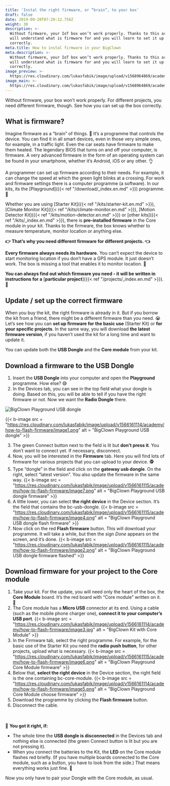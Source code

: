 ```yaml
---
title: 'Instal the right firmware, or “brain”, to your box'
draft: false
date: 2019-09-20T07:29:12.756Z
weight: 30
description: >-
  Without firmware, your IoT box won’t work properly. Thanks to this article you
  will understand what is firmware for and you will learn to set it up
  correctly.
meta.title: How to instal firmware in your BigClown
meta.description: >-
  Without firmware, your IoT box won’t work properly. Thanks to this article you
  will understand what is firmware for and you will learn to set it up
  correctly.
image_preview: >-
  https://res.cloudinary.com/lukasfabik/image/upload/v1568964869/academy/how-to-flash-firmware/project_placeholder.jpg
image_main: >-
  https://res.cloudinary.com/lukasfabik/image/upload/v1568964869/academy/how-to-flash-firmware/project_placeholder.jpg
---
```

Without firmware, your box won’t work properly. For different projects, you need different firmware, though. See how you can set up the box correctly.

## What is firmware?

Imagine firmware as a “brain” of things. 🤖 It’s a programme that controls the device. You can find it in all smart devices, even in those very simple ones, for example, in a traffic light. Even the car seats have firmware to make them heated.   The legendary BIOS that turns on and off your computer, is firmware. A very advanced firmware in the form of an operating system can be found in your smartphone, whether it’s Android, iOS or any other. 👌

A programmer can set up firmware according to their needs. For example, it can change the speed at which the green light blinks at a crossing. For work and firmware settings there is a computer programme (a software). In our kits, its the \[Playground]({{< ref "/download/_index.en.md" >}}) programme. 🤡

Whether you are using \[Starter Kit]({{< ref "/kits/starter-kit.en.md" >}}), \[Climate Monitor Kit]({{< ref "/kits/climate-monitor.en.md" >}}), \[Motion Detector Kit]({{< ref "/kits/motion-detector.en.md" >}}) or \[other kits]({{< ref "/kits/_index.en.md" >}}), there is **pre-installed firmware** in the Core module in your kit. Thanks to the firmware, the box knows whether to measure temperature, monitor location or anything else.

**👉 That’s why you need different firmware for different projects. 👈**

**Every firmware always needs its hardware.** You can’t expect the device to start monitoring location if you don’t have a GPS module. It just doesn’t work. The box is missing a tool that enables it to monitor location. 🤷

**You can always find out which firmware you need - it will be written in instructions for a** [**particular project**]({{< ref "/projects/_index.en.md" >}}). 🤙

## Update / set up the correct firmware

When you buy the kit, the right firmware is already in it. But if you borrow the kit from a friend, there might be a different firmware than you need. 😭 Let’s see how you can **set up firmware for the basic use** (Starter Kit) or **for your specific projects**.  In the same way, you will download **the latest firmware version**, if you haven’t used the kit for a long time and want to update it.

You can update both the **USB Dongle** and the **Core module** from your kit.

## Download a firmware to the USB Dongle

1. Insert the **USB Dongle** into your computer and open the **Playground** programme. How else? 😅
2. In the Devices tab, you can see in the top field what your dongle is doing. Based on this, you will be able to tell if you have the right firmware or not. Now we want the **Radio Dongle** there.

![BigClown Playground USB dongle](https://res.cloudinary.com/lukasfabik/image/upload/v1566161114/academy/how-to-flash-firmware/image1.png)

{{< b-image src = "https://res.cloudinary.com/lukasfabik/image/upload/v1566161114/academy/how-to-flash-firmware/image1.png" alt = "BigClown Playground USB dongle" >}}

3. The green Connect button next to the field is lit but **don’t press it**. You don’t want to connect yet. If necessary, disconnect.
4. Now, you will be interested in the **Firmware** tab. Here you will find lots of firmware for various projects that you can upload to your device. 🕵️
5. Type “dongle” in the field and click on the **gateway usb dongle**. On the right, select “latest version”. You also update the firmware in the same way.
   {{< b-image src = "https://res.cloudinary.com/lukasfabik/image/upload/v1566161115/academy/how-to-flash-firmware/image7.png" alt = "BigClown Playground USB dongle firmware" >}}
6. A little lower, you can select **the right device** in the Device section. It’s the field that contains the bc-usb-dongle.
   {{< b-image src = "https://res.cloudinary.com/lukasfabik/image/upload/v1566161115/academy/how-to-flash-firmware/image4.png" alt = "BigClown Playground USB dongle flash firmware" >}}
7. Now click on the red **Flash firmware** button. This will download your programme. It will take a while, but then the sign _Done_ appears on the screen, and it’s done.
   {{< b-image src = "https://res.cloudinary.com/lukasfabik/image/upload/v1566161115/academy/how-to-flash-firmware/image2.png" alt = "BigClown Playground USB dongle firmware flashed" >}}

## Download firmware for your project to the Core module

1. Take your kit. For the update, you will need only the heart of the box, the **Core Module** board. It’s the red board with “Core module” written on it. 🙂
2. The Core module has a **Micro USB** connector at its end. Using a cable (such as the mobile phone charger one), **connect it to your computer’s USB port**.
   {{< b-image src = "https://res.cloudinary.com/lukasfabik/image/upload/v1566161114/academy/how-to-flash-firmware/image3.jpg" alt = "BigClown Kit with Core Module" >}}
3. In the Firmware tab, select the right programme. For example, for the basic use of the Starter Kit you need the **radio push button**, for other projects, upload what is necessary.
   {{< b-image src = "https://res.cloudinary.com/lukasfabik/image/upload/v1566161115/academy/how-to-flash-firmware/image6.png" alt = "BigClown Playground Core Module firmware" >}}
4. Below that, **select the right device** in the Device section, the right field is the one containing bc-core-module.
   {{< b-image src = "https://res.cloudinary.com/lukasfabik/image/upload/v1566161114/academy/how-to-flash-firmware/image5.png" alt = "BigClown Playground Core Module choose firmware" >}}
5. Download the programme by clicking the **Flash firmware** button.
6. Disconnect the cable.

<br/><br/>
🙌 **You got it right, if:**

* The whole time the **USB dongle is disconnected** in the Devices tab and nothing else is connected (the green Connect button is lit but you are not pressing it).
* When you connect the batteries to the Kit, the **LED** on the Core module flashes red briefly. (If you have multiple boards connected to the Core module, such as a button, you have to look from the side.) That means everything works just fine. ️🎉

Now you only have to pair your Dongle with the Core module, as usual.
